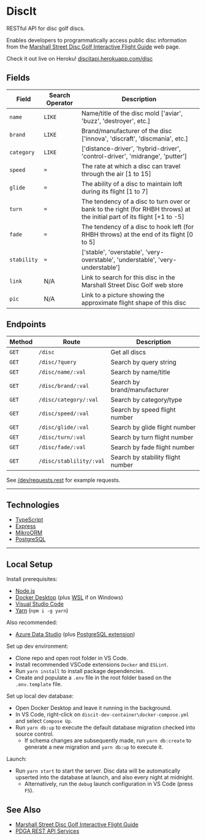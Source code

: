 # DiscIt

RESTful API for disc golf discs.

Enables developers to programmatically access public disc information from the [Marshall Street Disc Golf Interactive Flight Guide](https://www.marshallstreetdiscgolf.com/flightguide) web page.

Check it out live on Heroku! [discitapi.herokuapp.com/disc](https://discitapi.herokuapp.com/disc)

## Fields

| Field       | Search Operator   | Description                                                                                                             |
|-------------|-------------------|-------------------------------------------------------------------------------------------------------------------------|
| `name`      | `LIKE`            | Name/title of the disc mold ['aviar', 'buzz', 'destroyer', etc.]                                                        |
| `brand`     | `LIKE`            | Brand/manufacturer of the disc ['innova', 'discraft', 'discmania', etc.]                                                |
| `category`  | `LIKE`            | ['distance-driver', 'hybrid-driver', 'control-driver', 'midrange', 'putter']                                            |
| `speed`     | `=`               | The rate at which a disc can travel through the air [1 to 15]                                                           |
| `glide`     | `=`               | The ability of a disc to maintain loft during its flight [1 to 7]                                                       |
| `turn`      | `=`               | The tendency of a disc to turn over or bank to the right (for RHBH throws) at the initial part of its flight [+1 to -5] |
| `fade`      | `=`               | The tendency of a disc to hook left (for RHBH throws) at the end of its flight [0 to 5]                                 |
| `stability` | `=`               | ['stable', 'overstable', 'very-overstable', 'understable', 'very-understable']                                          |
| `link`      | N/A               | Link to search for this disc in the Marshall Street Disc Golf web store                                                 |
| `pic`       | N/A               | Link to a picture showing the approximate flight shape of this disc                                                     |

## Endpoints

| Method | Route                   | Description                       |
|--------|-------------------------|-----------------------------------|
| `GET`  | `/disc`                 | Get all discs                     |
| `GET`  | `/disc/?query`          | Search by query string            |
| `GET`  | `/disc/name/:val`       | Search by name/title              |
| `GET`  | `/disc/brand/:val`      | Search by brand/manufacturer      |
| `GET`  | `/disc/category/:val`   | Search by category/type           |
| `GET`  | `/disc/speed/:val`      | Search by speed flight number     |
| `GET`  | `/disc/glide/:val`      | Search by glide flight number     |
| `GET`  | `/disc/turn/:val`       | Search by turn flight number      |
| `GET`  | `/disc/fade/:val`       | Search by fade flight number      |
| `GET`  | `/disc/stablility/:val` | Search by stability flight number |

See [/dev/requests.rest](https://github.com/cdleveille/discit/blob/main/dev/requests.rest) for example requests.

---

## Technologies

- [TypeScript](https://www.typescriptlang.org/)
- [Express](https://expressjs.com/)
- [MikroORM](https://mikro-orm.io/)
- [PostgreSQL](https://www.postgresql.org/)

---

## Local Setup

Install prerequisites:

- [Node.js](https://nodejs.org/en/download/)
- [Docker Desktop](https://www.docker.com/products/docker-desktop) (plus [WSL](https://docs.microsoft.com/en-us/windows/wsl/install-manual) if on Windows)
- [Visual Studio Code](https://code.visualstudio.com/download)
- [Yarn](https://classic.yarnpkg.com/en/) (`npm i -g yarn`)

Also recommended:

- [Azure Data Studio](https://azure.microsoft.com/en-us/services/developer-tools/data-studio/) (plus [PostgreSQL extension](https://docs.microsoft.com/en-us/sql/azure-data-studio/extensions/postgres-extension?view=sql-server-ver15))

Set up dev environment:

- Clone repo and open root folder in VS Code.
- Install recommended VSCode extensions `Docker` and `ESLint`.
- Run `yarn install` to install package dependencies.
- Create and populate a `.env` file in the root folder based on the `.env.template` file.

Set up local dev database:

- Open Docker Desktop and leave it running in the background.
- In VS Code, right-click on `discit-dev-container\docker-compose.yml` and select `Compose Up`.
- Run `yarn db:up` to execute the default database migration checked into source control.
  - If schema changes are subsequently made, run `yarn db:create` to generate a new migration and `yarn db:up` to execute it.

Launch:

- Run `yarn start` to start the server. Disc data will be automatically upserted into the database at launch, and also every night at midnight.
  - Alternatively, run the `debug` launch configuration in VS Code (press `F5`).

## See Also

- [Marshall Street Disc Golf Interactive Flight Guide](https://www.marshallstreetdiscgolf.com/flightguide)
- [PDGA REST API Services](https://www.pdga.com/dev/api/rest/v1/services)

